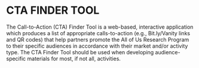 # CTA FINDER TOOL

The Call-to-Action (CTA) Finder Tool is a web-based, interactive application which produces a list of appropriate calls-to-action (e.g., Bit.ly/Vanity links and QR codes) that help partners promote the All of Us Research Program to their specific audiences in accordance with their market and/or activity type. The CTA Finder Tool should be used when developing audience-specific materials for most, if not all, activities.